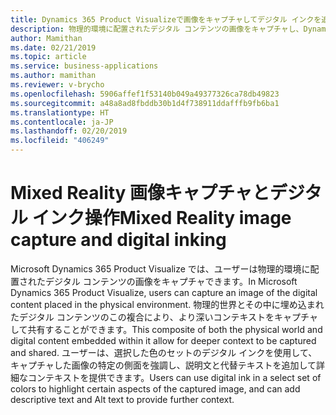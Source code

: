 ```yaml
---
title: Dynamics 365 Product Visualizeで画像をキャプチャしてデジタル インクを追加する
description: 物理的環境に配置されたデジタル コンテンツの画像をキャプチャし、Dynamics 365 Product Visualize でデジタル インクを追加します
author: Mamithan
ms.date: 02/21/2019
ms.topic: article
ms.service: business-applications
ms.author: mamithan
ms.reviewer: v-brycho
ms.openlocfilehash: 5906affef1f53140b049a49377326ca78db49823
ms.sourcegitcommit: a48a8ad8fbddb30b1d4f738911ddafffb9fb6ba1
ms.translationtype: HT
ms.contentlocale: ja-JP
ms.lasthandoff: 02/20/2019
ms.locfileid: "406249"
---
```

# <a name="mixed-reality-image-capture-and-digital-inking"></a><span data-ttu-id="afd57-103">Mixed Reality 画像キャプチャとデジタル インク操作</span><span class="sxs-lookup"><span data-stu-id="afd57-103">Mixed Reality image capture and digital inking</span></span>

<span data-ttu-id="afd57-104">Microsoft Dynamics 365 Product Visualize では、ユーザーは物理的環境に配置されたデジタル コンテンツの画像をキャプチャできます。</span><span class="sxs-lookup"><span data-stu-id="afd57-104">In Microsoft Dynamics 365 Product Visualize, users can capture an image of the digital content placed in the physical environment.</span></span> <span data-ttu-id="afd57-105">物理的世界とその中に埋め込まれたデジタル コンテンツのこの複合により、より深いコンテキストをキャプチャして共有することができます。</span><span class="sxs-lookup"><span data-stu-id="afd57-105">This composite of both the physical world and digital content embedded within it allow for deeper context to be captured and shared.</span></span> <span data-ttu-id="afd57-106">ユーザーは、選択した色のセットのデジタル インクを使用して、キャプチャした画像の特定の側面を強調し、説明文と代替テキストを追加して詳細なコンテキストを提供できます。</span><span class="sxs-lookup"><span data-stu-id="afd57-106">Users can use digital ink in a select set of colors to highlight certain aspects of the captured image, and can add descriptive text and Alt text to provide further context.</span></span> 
